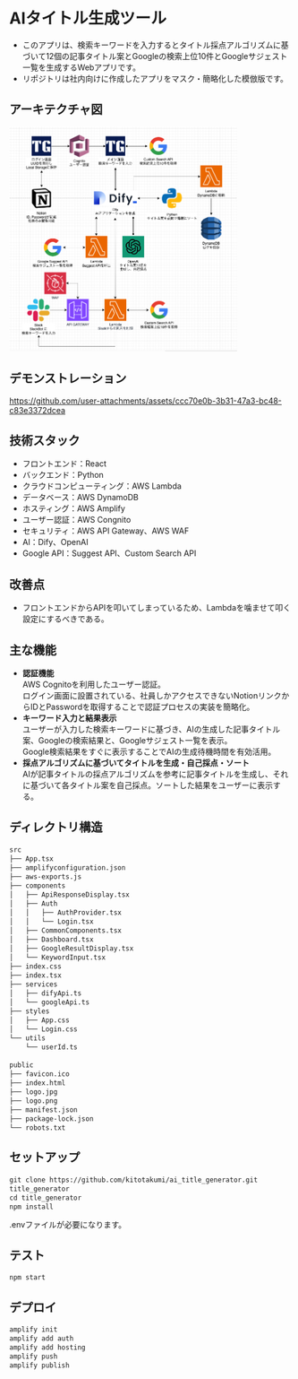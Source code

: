 # AIタイトル生成ツール
- このアプリは、検索キーワードを入力するとタイトル採点アルゴリズムに基づいて12個の記事タイトル案とGoogleの検索上位10件とGoogleサジェスト一覧を生成するWebアプリです。
- リポジトリは社内向けに作成したアプリをマスク・簡略化した模倣版です。

## アーキテクチャ図
<img alt="architecture" height="400px" src="https://github.com/kitotakumi/ai_title_generator/blob/main/architecture.png"/>

## デモンストレーション
https://github.com/user-attachments/assets/ccc70e0b-3b31-47a3-bc48-c83e3372dcea

## 技術スタック
- フロントエンド：React
- バックエンド：Python
- クラウドコンピューティング：AWS Lambda
- データベース：AWS DynamoDB
- ホスティング：AWS Amplify
- ユーザー認証：AWS Congnito
- セキュリティ：AWS API Gateway、AWS WAF
- AI：Dify、OpenAI
- Google API：Suggest API、Custom Search API

## 改善点
- フロントエンドからAPIを叩いてしまっているため、Lambdaを噛ませて叩く設定にするべきである。


## 主な機能

- **認証機能**<br>
  AWS Cognitoを利用したユーザー認証。<br>
  ログイン画面に設置されている、社員しかアクセスできないNotionリンクからIDとPasswordを取得することで認証プロセスの実装を簡略化。
- **キーワード入力と結果表示**<br>
  ユーザーが入力した検索キーワードに基づき、AIの生成した記事タイトル案、Googleの検索結果と、Googleサジェスト一覧を表示。<br>
  Google検索結果をすぐに表示することでAIの生成待機時間を有効活用。
- **採点アルゴリズムに基づいてタイトルを生成・自己採点・ソート**<br>
  AIが記事タイトルの採点アルゴリズムを参考に記事タイトルを生成し、それに基づいて各タイトル案を自己採点。ソートした結果をユーザーに表示する。


## ディレクトリ構造
```
src
├── App.tsx
├── amplifyconfiguration.json
├── aws-exports.js
├── components
│   ├── ApiResponseDisplay.tsx
│   ├── Auth
│   │   ├── AuthProvider.tsx
│   │   └── Login.tsx
│   ├── CommonComponents.tsx
│   ├── Dashboard.tsx
│   ├── GoogleResultDisplay.tsx
│   └── KeywordInput.tsx
├── index.css
├── index.tsx
├── services
│   ├── difyApi.ts
│   └── googleApi.ts
├── styles
│   ├── App.css
│   └── Login.css
└── utils
    └── userId.ts

public
├── favicon.ico
├── index.html
├── logo.jpg
├── logo.png
├── manifest.json
├── package-lock.json
└── robots.txt
```


## セットアップ
```
git clone https://github.com/kitotakumi/ai_title_generator.git title_generator
cd title_generator
npm install
```
.envファイルが必要になります。

## テスト
```
npm start
```

## デプロイ
```
amplify init
amplify add auth
amplify add hosting
amplify push
amplify publish
```
